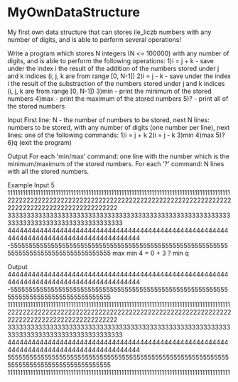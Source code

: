 # MyOwnDataStructure
My first own data structure that can stores ile_liczb numbers with any number of digits, and is able to perform several operations!

Write a program which stores N integers (N <= 100000) with any number of digits, and is able to perform the following operations:
1)i = j + k - save under the index i the result of the addition of the numbers stored under j and k indices (i, j, k are from range [0, N-1])
2)i = j - k - save under the index i the result of the substraction of the numbers stored under j and k indices (i, j, k are from range [0, N-1])
3)min - print the minimum of the stored numbers
4)max - print the maximum of the stored numbers
5)? - print all of the stored numbers

Input
First line: N - the number of numbers to be stored, next N lines: numbers to be stored, with any number of digits (one number per line), next lines: one of the following commands:
1)i = j + k
2)i = j - k
3)min
4)max
5)?
6)q (exit the program)

Output
For each 'min/max' command: one line with the number which is the minimum/maximum of the stored numbers.
For each '?' command: N lines with all the stored numbers.

Example
Input
5
1111111111111111111111111111111111111111111111111111111111111111111111111111111111111111
2222222222222222222222222222222222222222222222222222222222222222222222222222222222222222
3333333333333333333333333333333333333333333333333333333333333333333333333333333333333333
4444444444444444444444444444444444444444444444444444444444444444444444444444444444444444
-555555555555555555555555555555555555555555555555555555555555555555555555555555555555555
max
min
4 = 0 + 3
?
min
q

Output
4444444444444444444444444444444444444444444444444444444444444444444444444444444444444444
-555555555555555555555555555555555555555555555555555555555555555555555555555555555555555
1111111111111111111111111111111111111111111111111111111111111111111111111111111111111111
2222222222222222222222222222222222222222222222222222222222222222222222222222222222222222
3333333333333333333333333333333333333333333333333333333333333333333333333333333333333333
4444444444444444444444444444444444444444444444444444444444444444444444444444444444444444
5555555555555555555555555555555555555555555555555555555555555555555555555555555555555555
1111111111111111111111111111111111111111111111111111111111111111111111111111111111111111
